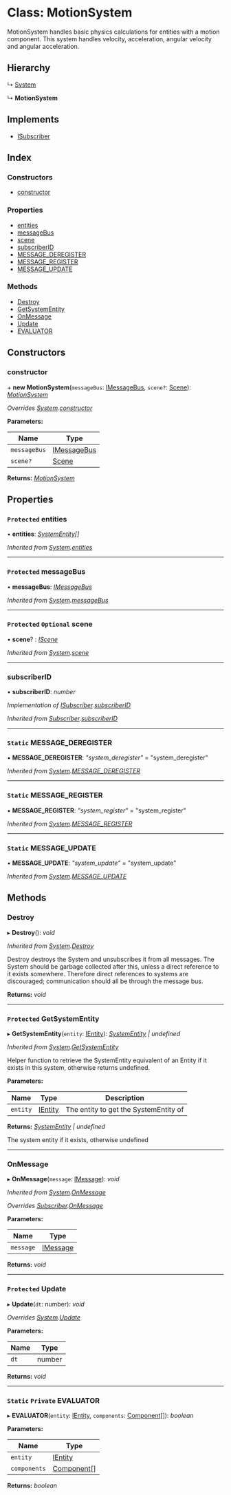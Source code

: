 
# Class: MotionSystem

MotionSystem handles basic physics calculations for entities with a motion component.
This system handles velocity, acceleration, angular velocity and angular acceleration.

## Hierarchy

  ↳ [System](_system_system_.system.md)

  ↳ **MotionSystem**

## Implements

* [ISubscriber](../interfaces/_message_isubscriber_.isubscriber.md)

## Index

### Constructors

* [constructor](_standard_motion_motion_system_.motionsystem.md#constructor)

### Properties

* [entities](_standard_motion_motion_system_.motionsystem.md#protected-entities)
* [messageBus](_standard_motion_motion_system_.motionsystem.md#protected-messagebus)
* [scene](_standard_motion_motion_system_.motionsystem.md#protected-optional-scene)
* [subscriberID](_standard_motion_motion_system_.motionsystem.md#subscriberid)
* [MESSAGE_DEREGISTER](_standard_motion_motion_system_.motionsystem.md#static-message_deregister)
* [MESSAGE_REGISTER](_standard_motion_motion_system_.motionsystem.md#static-message_register)
* [MESSAGE_UPDATE](_standard_motion_motion_system_.motionsystem.md#static-message_update)

### Methods

* [Destroy](_standard_motion_motion_system_.motionsystem.md#destroy)
* [GetSystemEntity](_standard_motion_motion_system_.motionsystem.md#protected-getsystementity)
* [OnMessage](_standard_motion_motion_system_.motionsystem.md#onmessage)
* [Update](_standard_motion_motion_system_.motionsystem.md#protected-update)
* [EVALUATOR](_standard_motion_motion_system_.motionsystem.md#static-private-evaluator)

## Constructors

###  constructor

\+ **new MotionSystem**(`messageBus`: [IMessageBus](../interfaces/_message_imessage_bus_.imessagebus.md), `scene?`: [Scene](_scene_scene_.scene.md)): *[MotionSystem](_standard_motion_motion_system_.motionsystem.md)*

*Overrides [System](_system_system_.system.md).[constructor](_system_system_.system.md#constructor)*

**Parameters:**

Name | Type |
------ | ------ |
`messageBus` | [IMessageBus](../interfaces/_message_imessage_bus_.imessagebus.md) |
`scene?` | [Scene](_scene_scene_.scene.md) |

**Returns:** *[MotionSystem](_standard_motion_motion_system_.motionsystem.md)*

## Properties

### `Protected` entities

• **entities**: *[SystemEntity](_system_system_entity_.systementity.md)[]*

*Inherited from [System](_system_system_.system.md).[entities](_system_system_.system.md#protected-entities)*

___

### `Protected` messageBus

• **messageBus**: *[IMessageBus](../interfaces/_message_imessage_bus_.imessagebus.md)*

*Inherited from [System](_system_system_.system.md).[messageBus](_system_system_.system.md#protected-messagebus)*

___

### `Protected` `Optional` scene

• **scene**? : *[IScene](../interfaces/_scene_iscene_.iscene.md)*

*Inherited from [System](_system_system_.system.md).[scene](_system_system_.system.md#protected-optional-scene)*

___

###  subscriberID

• **subscriberID**: *number*

*Implementation of [ISubscriber](../interfaces/_message_isubscriber_.isubscriber.md).[subscriberID](../interfaces/_message_isubscriber_.isubscriber.md#subscriberid)*

*Inherited from [Subscriber](_message_subscriber_.subscriber.md).[subscriberID](_message_subscriber_.subscriber.md#subscriberid)*

___

### `Static` MESSAGE_DEREGISTER

▪ **MESSAGE_DEREGISTER**: *"system_deregister"* = "system_deregister"

*Inherited from [System](_system_system_.system.md).[MESSAGE_DEREGISTER](_system_system_.system.md#static-message_deregister)*

___

### `Static` MESSAGE_REGISTER

▪ **MESSAGE_REGISTER**: *"system_register"* = "system_register"

*Inherited from [System](_system_system_.system.md).[MESSAGE_REGISTER](_system_system_.system.md#static-message_register)*

___

### `Static` MESSAGE_UPDATE

▪ **MESSAGE_UPDATE**: *"system_update"* = "system_update"

*Inherited from [System](_system_system_.system.md).[MESSAGE_UPDATE](_system_system_.system.md#static-message_update)*

## Methods

###  Destroy

▸ **Destroy**(): *void*

*Inherited from [System](_system_system_.system.md).[Destroy](_system_system_.system.md#destroy)*

Destroy destroys the System and unsubscribes it from all messages.
The System should be garbage collected after this, unless a direct
reference to it exists somewhere. Therefore direct references to
systems are discouraged; communication should all be through the
message bus.

**Returns:** *void*

___

### `Protected` GetSystemEntity

▸ **GetSystemEntity**(`entity`: [IEntity](../interfaces/_entity_ientity_.ientity.md)): *[SystemEntity](_system_system_entity_.systementity.md) | undefined*

*Inherited from [System](_system_system_.system.md).[GetSystemEntity](_system_system_.system.md#protected-getsystementity)*

Helper function to retrieve the SystemEntity equivalent of an
Entity if it exists in this system, otherwise returns undefined.

**Parameters:**

Name | Type | Description |
------ | ------ | ------ |
`entity` | [IEntity](../interfaces/_entity_ientity_.ientity.md) | The entity to get the SystemEntity of |

**Returns:** *[SystemEntity](_system_system_entity_.systementity.md) | undefined*

The system entity if it exists, otherwise undefined

___

###  OnMessage

▸ **OnMessage**(`message`: [IMessage](../interfaces/_message_imessage_.imessage.md)): *void*

*Inherited from [System](_system_system_.system.md).[OnMessage](_system_system_.system.md#onmessage)*

*Overrides [Subscriber](_message_subscriber_.subscriber.md).[OnMessage](_message_subscriber_.subscriber.md#abstract-onmessage)*

**Parameters:**

Name | Type |
------ | ------ |
`message` | [IMessage](../interfaces/_message_imessage_.imessage.md) |

**Returns:** *void*

___

### `Protected` Update

▸ **Update**(`dt`: number): *void*

*Overrides [System](_system_system_.system.md).[Update](_system_system_.system.md#protected-update)*

**Parameters:**

Name | Type |
------ | ------ |
`dt` | number |

**Returns:** *void*

___

### `Static` `Private` EVALUATOR

▸ **EVALUATOR**(`entity`: [IEntity](../interfaces/_entity_ientity_.ientity.md), `components`: [Component](_component_component_.component.md)[]): *boolean*

**Parameters:**

Name | Type |
------ | ------ |
`entity` | [IEntity](../interfaces/_entity_ientity_.ientity.md) |
`components` | [Component](_component_component_.component.md)[] |

**Returns:** *boolean*
